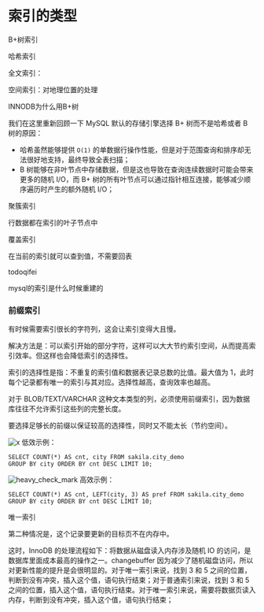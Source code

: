 # 索引的类型

B+树索引

哈希索引

全文索引：

空间索引：对地理位置的处理





INNODB为什么用B+树

我们在这里重新回顾一下 MySQL 默认的存储引擎选择 B+ 树而不是哈希或者 B 树的原因：

- 哈希虽然能够提供 `O(1)` 的单数据行操作性能，但是对于范围查询和排序却无法很好地支持，最终导致全表扫描；
- B 树能够在非叶节点中存储数据，但是这也导致在查询连续数据时可能会带来更多的随机 I/O，而 B+ 树的所有叶节点可以通过指针相互连接，能够减少顺序遍历时产生的额外随机 I/O；





聚簇索引

行数据都在索引的叶子节点中

覆盖索引

在当前的索引就可以查到值，不需要回表





todoqifei

mysql的索引是什么时候重建的







### 前缀索引

有时候需要索引很长的字符列，这会让索引变得大且慢。

解决方法是：可以索引开始的部分字符，这样可以大大节约索引空间，从而提高索引效率。但这样也会降低索引的选择性。

索引的选择性是指：不重复的索引值和数据表记录总数的比值。最大值为 1，此时每个记录都有唯一的索引与其对应。选择性越高，查询效率也越高。

对于 BLOB/TEXT/VARCHAR 这种文本类型的列，必须使用前缀索引，因为数据库往往不允许索引这些列的完整长度。

要选择足够长的前缀以保证较高的选择性，同时又不能太长（节约空间）。

![x](https://github.githubassets.com/images/icons/emoji/unicode/274c.png) 低效示例：

```
SELECT COUNT(*) AS cnt, city FROM sakila.city_demo
GROUP BY city ORDER BY cnt DESC LIMIT 10;
```

![heavy_check_mark](https://github.githubassets.com/images/icons/emoji/unicode/2714.png) 高效示例：

```
SELECT COUNT(*) AS cnt, LEFT(city, 3) AS pref FROM sakila.city_demo
GROUP BY city ORDER BY cnt DESC LIMIT 10;
```







唯一索引

第二种情况是，这个记录要更新的目标页不在内存中。

这时，InnoDB 的处理流程如下：将数据从磁盘读入内存涉及随机 IO 的访问，是数据库里面成本最高的操作之一。changebuffer 因为减少了随机磁盘访问，所以对更新性能的提升是会很明显的。对于唯一索引来说，找到 3 和 5 之间的位置，判断到没有冲突，插入这个值，语句执行结束；对于普通索引来说，找到 3 和 5 之间的位置，插入这个值，语句执行结束。对于唯一索引来说，需要将数据页读入内存，判断到没有冲突，插入这个值，语句执行结束；